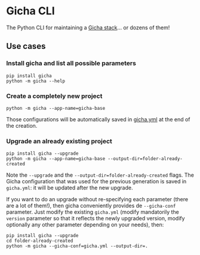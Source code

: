 Gicha CLI
========

The Python CLI for maintaining a [Gicha stack](https://github.com/hei-school/gicha)... or dozens of them!

## Use cases

### Install gicha and list all possible parameters

```
pip install gicha
python -m gicha --help
```

### Create a completely new project

```
python -m gicha --app-name=gicha-base
```

Those configurations will be automatically saved in [gicha.yml](https://github.com/hei-school/gicha-cli/blob/main/tests/oracles/oracle-gicha-base/gicha.yml) at the end of the creation.

### Upgrade an already existing project

```
pip install gicha --upgrade
python -m gicha --app-name=gicha-base --output-dir=folder-already-created
```
Note the `--upgrade` and the `--output-dir=folder-already-created` flags. The Gicha configuration that was used for the previous generation is saved in `gicha.yml`: it will be updated after the new upgrade.

If you want to do an upgrade without re-specifying each parameter (there are a lot of them!), then gicha conveniently provides de `--gicha-conf` parameter.
Just modify the existing `gicha.yml`
(modify mandatorily the `version` parameter so that it reflects the newly upgraded version,
modify optionally any other parameter depending on your needs), then:
```
pip install gicha --upgrade
cd folder-already-created
python -m gicha --gicha-conf=gicha.yml --output-dir=.
```
